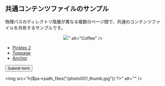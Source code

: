 
<!-- autoindex -->

## 共通コンテンツファイルのサンプル

物理パスのディレクトリ階層が異なる複数のページ間で、共通のコンテンツファイルを共有するサンプルです。

<p style="text-align:center;"><img src="<?= $px->h($px->path_files("/2_files/coffee.jpg")) ?>" alt="Coffee" /></p>

- [Pickles 2](https://pickles2.com/)
- [Toppage](/)
- [Anchor](#cont-dmy-anchor)


<form action="https://pickles2.com/">
<button class="px2-btn px2-btn--primary">Submit form</button>
</form>

<img src="<?= $px->h($px->path_files("/photo001_thumb.jpg")) ?>" alt="" />


<div style="height: 200vh;"></div>

## #cont-dmy-anchor

<div id="cont-dmy-anchor"></div>

## テスト見出し

これはアンカースクロールのテスト用に用意されたアンカー見出しブロックです。
